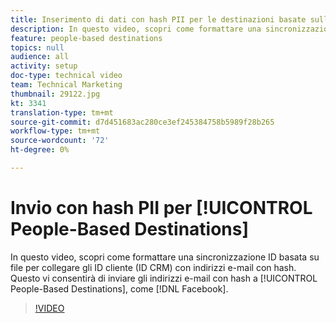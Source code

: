 ```yaml
---
title: Inserimento di dati con hash PII per le destinazioni basate sulle persone
description: In questo video, scopri come formattare una sincronizzazione ID basata su file per collegare gli ID cliente (ID CRM) con indirizzi e-mail con hash.
feature: people-based destinations
topics: null
audience: all
activity: setup
doc-type: technical video
team: Technical Marketing
thumbnail: 29122.jpg
kt: 3341
translation-type: tm+mt
source-git-commit: d7d451683ac280ce3ef245384758b5989f28b265
workflow-type: tm+mt
source-wordcount: '72'
ht-degree: 0%

---
```



# Invio con hash PII per [!UICONTROL People-Based Destinations]

In questo video, scopri come formattare una sincronizzazione ID basata su file per collegare gli ID cliente (ID CRM) con indirizzi e-mail con hash. Questo vi consentirà di inviare gli indirizzi e-mail con hash a [!UICONTROL People-Based Destinations], come [!DNL Facebook].

>[!VIDEO](https://video.tv.adobe.com/v/29122/?quality=12)
